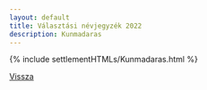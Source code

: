 ```yaml
---
layout: default
title: Választási névjegyzék 2022
description: Kunmadaras
---
```


{% include settlementHTMLs/Kunmadaras.html %}

[Vissza](./)